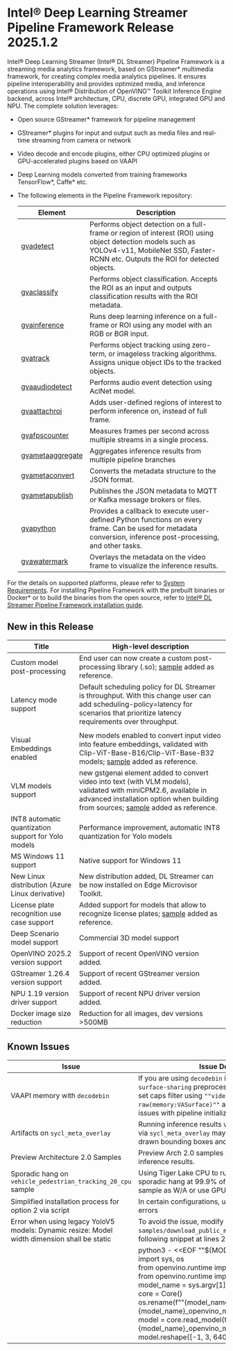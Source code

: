 # Intel® Deep Learning Streamer Pipeline Framework Release 2025.1.2

Intel® Deep Learning Streamer (Intel® DL Streamer) Pipeline Framework is a streaming media analytics framework, based on GStreamer* multimedia framework, for creating complex media analytics pipelines. It ensures pipeline interoperability and provides optimized media, and inference operations using Intel® Distribution of OpenVINO™ Toolkit Inference Engine backend, across Intel® architecture, CPU, discrete GPU, integrated GPU and NPU.
The complete solution leverages:

- Open source GStreamer\* framework for pipeline management
- GStreamer* plugins for input and output such as media files and real-time streaming from camera or network
- Video decode and encode plugins, either CPU optimized plugins or GPU-accelerated plugins based on VAAPI
- Deep Learning models converted from training frameworks TensorFlow\*, Caffe\* etc.
- The following elements in the Pipeline Framework repository:

  | Element | Description |
  |---|---|
  | [gvadetect](./elements/gvadetect.md) | Performs object detection on a full-frame or region of interest (ROI)   using object detection models such as YOLOv4-v11, MobileNet SSD, Faster-RCNN etc. Outputs the ROI for detected   objects. |
  | [gvaclassify](./elements/gvaclassify.md) | Performs object classification. Accepts the ROI as an input and   outputs classification results with the ROI metadata. |
  | [gvainference](./elements/gvainference.md) | Runs deep learning inference on a full-frame or ROI using any model   with an RGB or BGR input. |
  | [gvatrack](./elements/gvatrack.md) | Performs object tracking using zero-term, or imageless tracking algorithms.   Assigns unique object IDs to the tracked objects. |
  | [gvaaudiodetect](./elements/gvaaudiodetect.md) | Performs audio event detection using AclNet model. |
  | [gvaattachroi](./elements/gvaattachroi.md) | Adds user-defined regions of interest to perform inference on,   instead of full frame. |
  | [gvafpscounter](./elements/gvafpscounter.md) | Measures frames per second across multiple streams in a single   process. |
  | [gvametaaggregate](./elements/gvametaaggregate.md) | Aggregates inference results from multiple pipeline   branches |
  | [gvametaconvert](./elements/gvametaconvert.md) | Converts the metadata structure to the JSON format. |
  | [gvametapublish](./elements/gvametapublish.md) | Publishes the JSON metadata to MQTT or Kafka message brokers or   files. |
  | [gvapython](./elements/gvapython.md) | Provides a callback to execute user-defined Python functions on every   frame. Can be used for metadata conversion, inference post-processing, and other tasks. |
  | [gvawatermark](./elements/gvawatermark.md) | Overlays the metadata on the video frame to visualize the inference   results. |

For the details on supported platforms, please refer to [System Requirements](./get_started/system_requirements.md).
For installing Pipeline Framework with the prebuilt binaries or Docker\* or to build the binaries from the open source, refer to [Intel® DL Streamer Pipeline Framework installation guide](./get_started/install/install_guide_index.md).

## New in this Release

| Title | High-level description |
|---|---|
| Custom model post-processing | End user can now create a custom post-processing library (.so); [sample](https://github.com/open-edge-platform/edge-ai-libraries/blob/main/libraries/dl-streamer/samples/gstreamer/gst_launch/custom_postproc) added as reference.  |
| Latency mode support | Default scheduling policy for DL Streamer is throughput. With this change user can add scheduling-policy=latency for scenarios that prioritize latency requirements over throughput. |
|  |  |
| Visual Embeddings enabled | New models enabled to convert input video into feature embeddings, validated with Clip-ViT-Base-B16/Clip-ViT-Base-B32 models; [sample](https://github.com/open-edge-platform/edge-ai-libraries/blob/main/libraries/dl-streamer/samples/gstreamer/gst_launch/lvm) added as reference. |
| VLM models support | new gstgenai element added to convert video into text (with VLM models), validated with miniCPM2.6, available in advanced installation option when building from sources; [sample](https://github.com/open-edge-platform/edge-ai-libraries/blob/main/libraries/dl-streamer/samples/gstreamer/gst_launch/gvagenai) added as reference. |
| INT8 automatic quantization support for Yolo models | Performance improvement, automatic INT8 quantization for Yolo models |
| MS Windows 11 support  | Native support for Windows 11 |
| New Linux distribution (Azure Linux derivative) | New distribution added, DL Streamer can be now installed on Edge Microvisor Toolkit. |
| License plate recognition use case support | Added support for models that allow to recognize license plates; [sample](https://github.com/open-edge-platform/edge-ai-libraries/blob/main/libraries/dl-streamer/samples/gstreamer/gst_launch/license_plate_recognition) added as reference.  |
| Deep Scenario model support | Commercial 3D model support |
| OpenVINO 2025.2 version support | Support of recent OpenVINO version added. |
| GStreamer 1.26.4 version support | Support of recent GStreamer version added. |
| NPU 1.19 version driver support | Support of recent NPU driver version added. |
| Docker image size reduction | Reduction for all images, dev versions >500MB |

## Known Issues

| Issue | Issue Description |
|---|---|
| VAAPI memory with `decodebin` | If you are using `decodebin` in conjunction with `vaapi-surface-sharing` preprocessing backend you should set caps filter using `""video/x-raw(memory:VASurface)""` after `decodebin` to avoid issues with pipeline initialization |
| Artifacts on `sycl_meta_overlay` | Running inference results visualization on GPU via `sycl_meta_overlay` may produce some partially drawn bounding boxes and labels |
| Preview Architecture 2.0 Samples | Preview Arch 2.0 samples have known issues with inference results. |
| Sporadic hang on `vehicle_pedestrian_tracking_20_cpu` sample | Using Tiger Lake CPU to run this sample may lead to sporadic hang at 99.9% of video processing. Rerun the sample as W/A or use GPU instead. |
| Simplified installation process for option 2 via script | In certain configurations, users may encounter visible errors |
| Error when using legacy YoloV5 models: Dynamic resize: Model width dimension shall be static | To avoid the issue, modify `samples/download_public_models.sh` by inserting the following snippet at lines 273 and 280: |
| | python3 - <<EOF ""${MODEL_NAME}""<br>import sys, os<br>from openvino.runtime import Core<br>from openvino.runtime import save_model<br>model_name = sys.argv[1]<br>core = Core()<br>os.rename(f""{model_name}_openvino_model"", f""{model_name}_openvino_modelD"")<br>model = core.read_model(f""{model_name}_openvino_modelD/{model_name}.xml"")<br>model.reshape([-1, 3, 640, 640]) |
